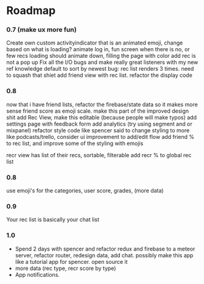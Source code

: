 # Roadmap



### 0.7 (make ux more fun)
Create own custom activityindicator that is an animated emoji, change based on what is loading?
animate log in, fun screen when there is no, or few recs
loading should animate down, filling the page with color
add rec is not a pop up
Fix all the I/O bugs and make really great listeners with my new ref knowledge
default to sort by newest
bug: rec list renders 3 times. need to squash that shiet
add friend view with rec list. refactor the display code

### 0.8
now that i have friend lists, refactor the firebase/state data so it makes more sense
friend score as emoji scale. make this part of the improved design shit
add Rec View, make this editable (because people will make typos)
add settings page with feedback form
add analytics (try using segment and or mixpanel)
refactor style code like spencer said to
change styling to more like podcasts/trello, consider ui improvement to add/edit flow
  add friend % to rec list,  and improve some of the styling with emojis

recr view has list of their recs, sortable, filterable
add recr % to global rec list


### 0.8
use emoji's for the categories, user score, grades, (more data)

### 0.9
Your rec list is basically your chat list


### 1.0
 - Spend 2 days with spencer and refactor redux and firebase to a meteor server, refactor router, redesign data, add chat. possibly make this app like a tutorial app for spencer. open source it
 - more data (rec type, recr score by type)
 - App notifications.
